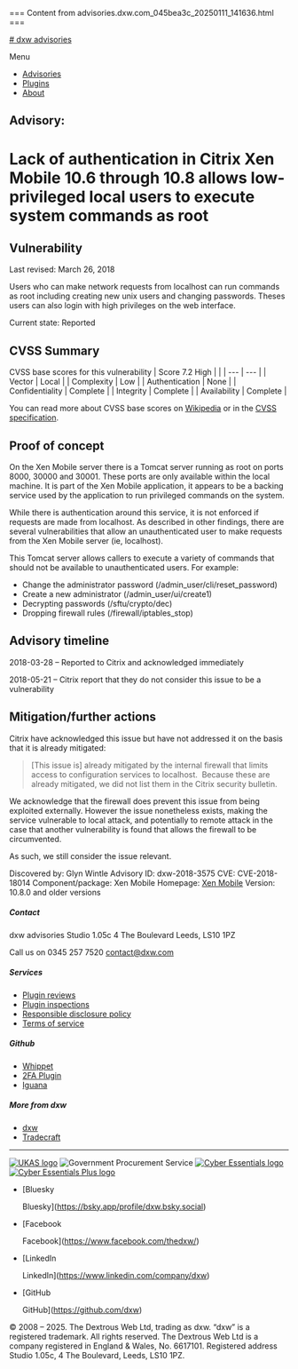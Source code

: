 === Content from advisories.dxw.com_045bea3c_20250111_141636.html ===


[# dxw advisories](https://advisories.dxw.com)

Menu

* [Advisories](/advisories/)
* [Plugins](/plugins/)
* [About](https://advisories.dxw.com/about/)

## Advisory:

# Lack of authentication in Citrix Xen Mobile 10.6 through 10.8 allows low-privileged local users to execute system commands as root

## Vulnerability

Last revised: March 26, 2018

Users who can make network requests from localhost can run commands as root including creating new unix users and changing passwords. Theses users can also login with high privileges on the web interface.

Current state:
 Reported

## CVSS Summary

CVSS base scores for this vulnerability
| Score 7.2 High | |
| --- | --- |
| Vector | Local |
| Complexity | Low |
| Authentication | None |
| Confidentiality | Complete |
| Integrity | Complete |
| Availability | Complete |

You can read more about CVSS base scores on [Wikipedia](http://en.wikipedia.org/wiki/CVSS) or in the [CVSS specification](http://www.first.org/cvss/cvss-guide).

## Proof of concept

On the Xen Mobile server there is a Tomcat server running as root on ports 8000, 30000 and 30001. These ports are only available within the local machine. It is part of the Xen Mobile application, it appears to be a backing service used by the application to run privileged commands on the system.

While there is authentication around this service, it is not enforced if requests are made from localhost. As described in other findings, there are several vulnerabilities that allow an unauthenticated user to make requests from the Xen Mobile server (ie, localhost).

This Tomcat server allows callers to execute a variety of commands that should not be available to unauthenticated users. For example:

* Change the administrator password (/admin\_user/cli/reset\_password)
* Create a new administrator (/admin\_user/ui/create1)
* Decrypting passwords (/sftu/crypto/dec)
* Dropping firewall rules (/firewall/iptables\_stop)

## Advisory timeline

2018-03-28 – Reported to Citrix and acknowledged immediately

2018-05-21 – Citrix report that they do not consider this issue to be a vulnerability

## Mitigation/further actions

Citrix have acknowledged this issue but have not addressed it on the basis that it is already mitigated:

> [This issue is] already mitigated by the internal firewall that limits access to configuration services to localhost.  Because these are already mitigated, we did not list them in the Citrix security bulletin.

We acknowledge that the firewall does prevent this issue from being exploited externally. However the issue nonetheless exists, making the service vulnerable to local attack, and potentially to remote attack in the case that another vulnerability is found that allows the firewall to be circumvented.

As such, we still consider the issue relevant.

Discovered by:
Glyn Wintle
Advisory ID:
dxw-2018-3575
CVE:
CVE-2018-18014
Component/package:
Xen Mobile
Homepage:
[Xen Mobile](https://www.citrix.co.uk/products/xenmobile/)
Version:
10.8.0 and older versions

##### Contact

dxw advisories
Studio 1.05c
4 The Boulevard
Leeds,
LS10 1PZ

Call us on 0345 257 7520
contact@dxw.com

##### Services

* [Plugin reviews](https://advisories.dxw.com/about/plugin-reviews/)
* [Plugin inspections](https://advisories.dxw.com/about/plugin-inspections/)
* [Responsible disclosure policy](https://advisories.dxw.com/disclosure/)
* [Terms of service](https://advisories.dxw.com/terms/)

##### Github

* [Whippet](https://github.com/dxw/whippet)
* [2FA Plugin](https://github.com/dxw/2fa)
* [Iguana](https://github.com/dxw/iguana)

##### More from dxw

* [dxw](https://www.dxw.com)
* [Tradecraft](https://www.tradecraft.com/)

---

[![UKAS logo](https://advisories.dxw.com/wp-content/themes/dxw-security-2017/static/img/ukas.svg)](https://advisories.dxw.com/wp-content/themes/dxw-security-2017/static/img/ukas.svg)
![Government Procurement Service](https://advisories.dxw.com/wp-content/themes/dxw-security-2017/static/img/ccs-certificate.png)
[![Cyber Essentials logo](https://advisories.dxw.com/wp-content/themes/dxw-security-2017/static/img/ce-mark.png)](https://registry.blockmarktech.com/certificates/fe6a3790-9019-4df0-8d32-f894397b03d2/)
[![Cyber Essentials Plus logo](https://advisories.dxw.com/wp-content/themes/dxw-security-2017/static/img/ce-plus-mark.png)](https://registry.blockmarktech.com/certificates/ced635fc-ba0c-4e59-905c-508dd66dff1b/)

* [Bluesky

  Bluesky](https://bsky.app/profile/dxw.bsky.social)
* [Facebook

  Facebook](https://www.facebook.com/thedxw/)
* [LinkedIn

  LinkedIn](https://www.linkedin.com/company/dxw)
* [GitHub

  GitHub](https://github.com/dxw)

© 2008 – 2025. The Dextrous Web Ltd, trading as dxw. “dxw” is a registered trademark. All rights reserved. The Dextrous Web Ltd is a company registered in England & Wales, No. 6617101. Registered address Studio 1.05c, 4 The Boulevard, Leeds, LS10 1PZ.


